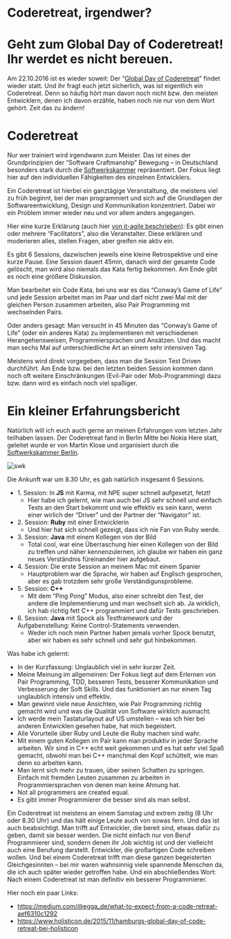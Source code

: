 Coderetreat, irgendwer?
=======================

Geht zum Global Day of Coderetreat! Ihr werdet es nicht bereuen.
================================================================

Am 22.10.2016 ist es wieder soweit: Der “[Global Day of Coderetreat](http://globalday.coderetreat.org/)” findet wieder statt. Und ihr fragt euch jetzt sicherlich, was ist eigentlich ein Coderetreat. Denn so häufig hört man davon noch nicht bzw. den meisten Entwicklern, denen ich davon erzähle, haben noch nie nur von dem Wort gehört. Zeit das zu ändern!

Coderetreat
===========

Nur wer trainiert wird irgendwann zum Meister. Das ist eines der Grundprinzipien der “Software Craftmanship” Bewegung – in Deutschland besonders stark durch die [Softwerkskammer](https://www.softwerkskammer.org/) repräsentiert. Der Fokus liegt hier auf den individuellen Fähigkeiten des einzelnen Entwicklers.

Ein Coderetreat ist hierbei ein ganztägige Veranstaltung, die meistens viel zu früh beginnt, bei der man programmiert und sich auf die Grundlagen der Softwareentwicklung, Design und Kommunikation konzentriert. Dabei wir ein Problem immer wieder neu und vor allem anders angegangen.

Hier eine kurze Erklärung (auch hier [von it-agile beschrieben](https://www.it-agile.de/wissen/agiles-engineering/code-retreat/)): Es gibt einen oder mehrere “Facilitators”, also die Veranstalter. Diese erklären und moderieren alles, stellen Fragen, aber greifen nie aktiv ein.

Es gibt 6 Sessions, dazwischen jeweils eine kleine Retrospektive und eine kurze Pause. Eine Session dauert 45min, danach wird der gesamte Code gelöscht, man wird also niemals das Kata fertig bekommen. Am Ende gibt es noch eine größere Diskussion.

Man bearbeitet ein Code Kata, bei uns war es das “Conway’s Game of Life” und jede Session arbeitet man im Paar und darf nicht zwei Mal mit der gleichen Person zusammen arbeiten, also Pair Programming mit wechselnden Pairs.

Oder anders gesagt: Man versucht in 45 Minuten das “Conway’s Game of Life” (oder ein anderes Kata) zu implementieren mit verschiedenen Herangehensweisen, Programmiersprachen und Ansätzen. Und das macht man sechs Mal auf unterschiedliche Art an einem sehr intensiven Tag.

Meistens wird direkt vorgegeben, dass man die Session Test Driven durchführt. Am Ende bzw. bei den letzten beiden Session kommen dann noch oft weitere Einschränkungen (Evil-Pair oder Mob-Programming) dazu bzw. dann wird es einfach noch viel spaßiger.

Ein kleiner Erfahrungsbericht
=============================

Natürlich will ich euch auch gerne an meinen Erfahrungen vom letzten Jahr teilhaben lassen. Der Coderetreat fand in Berlin Mitte bei Nokia Here statt, geleitet wurde er von Martin Klose und organisiert durch die [Softwerkskammer Berlin](https://www.softwerkskammer.org/groups/berlin).

![swk](swk.png)

Die Ankunft war um 8.30 Uhr, es gab natürlich insgesamt 6 Sessions.

*   1\. Session: In **JS** mit Karma, mit NPE super schnell aufgesetzt, fetzt!
    *   Hier habe ich gelernt, wie man auch bei JS sehr schnell und einfach Tests an den Start bekommt und wie effektiv es sein kann, wenn einer wirlich der “Driver” und der Partner der “Navigator” ist.
*   2\. Session: **Ruby** mit einer Entwicklerin
    *   Und hier hat sich schnell gezeigt, dass ich nie Fan von Ruby werde.
*   3\. Session: **Java** mit einem Kollegen von der Bild
    *   Total cool, war eine Überraschung hier einen Kollegen von der Bild zu treffen und näher kennenzulernen, ich glaube wir haben ein ganz neues Verständnis füreinander hier aufgebaut.
*   4\. Session: Die erste Session an meinem Mac mit einem Spanier
    *   Hauptproblem war die Sprache, wir haben auf Englisch gesprochen, aber es gab trotzdem sehr große Verständigunsprobleme.
*   5\. Session: **C++**
    *   Mit dem “Ping Pong” Modus, also einer schreibt den Test, der andere die Implementierung und man wechselt sich ab. Ja wirklich, ich hab richtig fett C++ programmiert und dafür Tests geschrieben.
*   6\. Session: **Java** mit Spock als Testframework und der Aufgabenstellung: Keine Control-Statements verwenden.
    *   Weder ich noch mein Partner haben jemals vorher Spock benutzt, aber wir haben es sehr schnell und sehr gut hinbekommen.

Was habe ich gelernt:

*   In der Kurzfassung: Unglaublich viel in sehr kurzer Zeit.
*   Meine Meinung im allgemeinen: Der Fokus liegt auf dem Erlernen von Pair Programming, TDD, besseren Tests, besserer Kommunikation und Verbesserung der Soft Skills. Und das funktioniert an nur einem Tag unglaublich intensiv und effektiv.
*   Man gewinnt viele neue Ansichten, wie Pair Programming richtig gemacht wird und was die Qualität von Software wirklich ausmacht.
*   Ich werde mein Tastaturlayout auf US umstellen – was ich hier bei anderen Entwicklen gesehen habe, hat mich begeistert.
*   Alle Vorurteile über Ruby und Leute die Ruby machen sind wahr.
*   Mit einem guten Kollegen im Pair kann man produktiv in jeder Sprache arbeiten. Wir sind in C++ echt weit gekommen und es hat sehr viel Spaß gemacht, obwohl man bei C++ manchmal den Kopf schüttelt, wie man denn so arbeiten kann.
*   Man lernt sich mehr zu trauen, über seinen Schatten zu springen. Einfach mit fremden Leuten zusammen zu arbeiten in Programmiersprachen von denen man keine Ahnung hat.
*   Not all programmers are created equal.
*   Es gibt immer Programmierer die besser sind als man selbst.

Ein Coderetreat ist meistens an einem Samstag und extrem zeitig (8 Uhr oder 8.30 Uhr) und das hält einige Leute auch von sowas fern. Und das ist auch beabsichtigt. Man trifft auf Entwickler, die bereit sind, etwas dafür zu geben, damit sie besser werden. Die nicht einfach nur von Beruf Programmierer sind, sondern denen ihr Job wichtig ist und der vielleicht auch eine Berufung darstellt. Entwickler, die großartigen Code schreiben wollen. Und bei einem Coderetreat trifft man diese ganzen begeisterten Gleichgesinnten – bei mir waren wahnsinnig viele spannende Menschen da, die ich auch später wieder getroffen habe. Und ein abschließendes Wort: Nach einem Coderetreat ist man definitiv ein besserer Programmierer.

Hier noch ein paar Links:

*   https://medium.com/@egga_de/what-to-expect-from-a-code-retreat-aef6310c1292
*   https://www.holisticon.de/2015/11/hamburgs-global-day-of-code-retreat-bei-holisticon